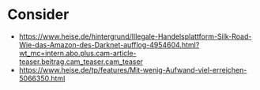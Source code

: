 Consider
========

- https://www.heise.de/hintergrund/Illegale-Handelsplattform-Silk-Road-Wie-das-Amazon-des-Darknet-aufflog-4954604.html?wt_mc=intern.abo.plus.cam-article-teaser.beitrag.cam_teaser.cam_teaser
- https://www.heise.de/tp/features/Mit-wenig-Aufwand-viel-erreichen-5066350.html
